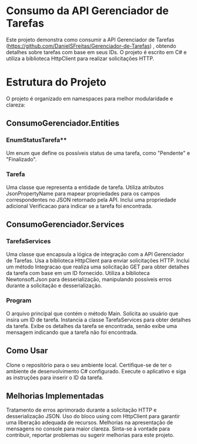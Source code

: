 # Consumo da API Gerenciador de Tarefas
Este projeto demonstra como consumir a API Gerenciador de Tarefas (https://github.com/DanielSFreitas/Gerenciador-de-Tarefas) , obtendo detalhes sobre tarefas com base em seus IDs. O projeto é escrito em C# e utiliza a biblioteca HttpClient para realizar solicitações HTTP.

# Estrutura do Projeto
O projeto é organizado em namespaces para melhor modularidade e clareza:

## ConsumoGerenciador.Entities
### EnumStatusTarefa**
Um enum que define os possíveis status de uma tarefa, como "Pendente" e "Finalizado".
### Tarefa
Uma classe que representa a entidade de tarefa.
Utiliza atributos JsonPropertyName para mapear propriedades para os campos correspondentes no JSON retornado pela API.
Inclui uma propriedade adicional Verificacao para indicar se a tarefa foi encontrada.
## ConsumoGerenciador.Services
### TarefaServices
Uma classe que encapsula a lógica de integração com a API Gerenciador de Tarefas.
Usa a biblioteca HttpClient para enviar solicitações HTTP.
Inclui um método Integracao que realiza uma solicitação GET para obter detalhes da tarefa com base em um ID fornecido.
Utiliza a biblioteca Newtonsoft.Json para desserialização, manipulando possíveis erros durante a solicitação e desserialização.
### Program
O arquivo principal que contém o método Main.
Solicita ao usuário que insira um ID de tarefa.
Instancia a classe TarefaServices para obter detalhes da tarefa.
Exibe os detalhes da tarefa se encontrada, senão exibe uma mensagem indicando que a tarefa não foi encontrada.
## Como Usar
Clone o repositório para o seu ambiente local.
Certifique-se de ter o ambiente de desenvolvimento C# configurado.
Execute o aplicativo e siga as instruções para inserir o ID da tarefa.
## Melhorias Implementadas
Tratamento de erros aprimorado durante a solicitação HTTP e desserialização JSON.
Uso do bloco using com HttpClient para garantir uma liberação adequada de recursos.
Melhorias na apresentação de mensagens no console para maior clareza.
Sinta-se à vontade para contribuir, reportar problemas ou sugerir melhorias para este projeto.
